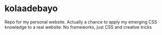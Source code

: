 # kolaadebayo
Repo for my personal website. Actually a chance to apply my emerging CSS knowledge to a real website. No frameworks, just CSS and creative tricks
